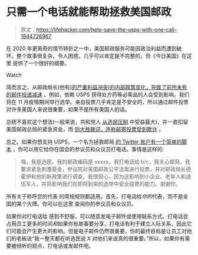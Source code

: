 # 只需一个电话就能帮助拯救美国邮政

> 原文：<https://lifehacker.com/help-save-the-usps-with-one-call-1844726967>

在 2020 年更离奇的情节转折之一中，美国邮政服务可能因政治利益而遭到破坏。整个故事很复杂，令人困惑，几乎可以肯定是不完整的，但《今日美国》在这里 提供了一个很好的纲要。

Watch

简而言之，从邮政局长(他有)[的严重利益冲突)的内部政策变化，导致了前所未有的邮件投递减速](https://www.washingtonpost.com/business/2020/07/14/postal-service-trump-dejoy-delay-mail/) 。例如，依赖 USPS 获得处方药等必需品的人会受到影响。我们将在 11 月疫情期间举行选举。亲自投票几乎肯定是不安全的，所以通过邮件投票对许多美国人来说很重要，如果不是所有美国人的话。

总统不喜欢这个想法(一般来说，共和党人 [从选民压制](https://www.aclu.org/news/civil-liberties/block-the-vote-voter-suppression-in-2020/) 中受益最大)，并一直扣留美国邮政总局的紧急资金，而 [则大放厥词，声称邮寄投票受到欺诈](https://apnews.com/c751ee2efb2b84d66c56ff4109db9751) 。

总之。如果你想支持 USPS，一个名为拯救邮局 [的 Twitter 账户有一个简单的脚本](https://twitter.com/USPostOffice911/status/1293924028604993537) ，你可以用它给你在国会的参议员和众议员打电话。事情是这样的:

> 嗨，我是选民。我的邮政编码是 xxxxx。我打电话给 b/c，我关心邮局。我要求紧急刺激基金，参议院对美国邮政公平法案进行投票，并对邮政局长德霍伊和他的新政策进行调查。我很担心，因为这影响到小企业、老年人和退伍军人，并将影响我们在即将到来的选举中安全投票的能力。谢谢你。

所有关于称呼您的代表 的常规规则都适用。首先，打电话给*你的*代表，而不是全国的某个大牌。你可以在这里 查阅你的参议员和众议员。

如果你对打电话给 感到不舒服，可以随意发电子邮件或使用联系方式。打电话会占用员工更多的时间*和*如果你有故事要分享，打电话有利于建立人际关系，因此它们可能会产生更大的影响。但是电子邮件仍然很重要，你的最终目标是让员工对他们的老板说“我一整天都在听选民说 X 对他们来说真的很重要。”所以，如果你有需要被倾听的观点，打电话或发邮件吧。